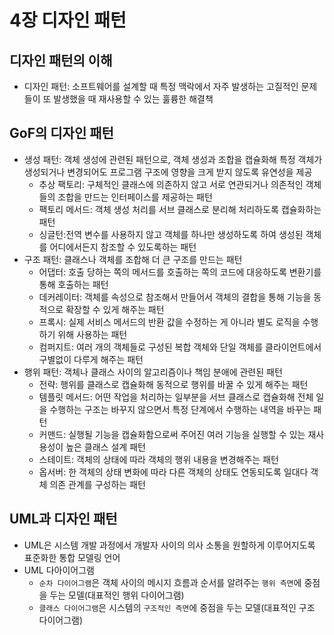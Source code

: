 # 4장 디자인 패턴

## 디자인 패턴의 이해
- 디자인 패턴: 소프트웨어를 설계할 때 특정 맥락에서 자주 발생하는 고질적인 문제들이 또 발생했을 때 재사용할 수 있는 훌륭한 해결책

## GoF의 디자인 패턴
- 생성 패턴: 객체 생성에 관련된 패턴으로, 객체 생성과 조합을 캡슐화해 특정 객체가 생성되거나 변경되어도 프로그램 구조에 영향을 크게 받지 않도록 유연성을 제공
  - 추상 팩토리: 구체적인 클래스에 의존하지 않고 서로 연관되거나 의존적인 객체들의 조합을 만드는 인터페이스를 제공하는 패턴
  - 팩토리 메서드: 객체 생성 처리를 서브 클래스로 분리해 처리하도록 캡슐화하는 패턴
  - 싱글턴:전역 변수를 사용하지 않고 객체를 하나만 생성하도록 하여 생성된 객체를 어디에서든지 참조할 수 있도록하는 패턴
- 구조 패턴: 클래스나 객체를 조합해 더 큰 구조를 만드는 패턴
  - 어댑터: 호출 당하는 쪽의 메서드를 호출하는 쪽의 코드에 대응하도록 변환기를 통해 호출하는 패턴 
  - 데커레이터: 객체를 속성으로 참조해서 만들어서 객체의 결합을 통해 기능을 동적으로 확장할 수 있게 해주는 패턴
  - 프록시: 실제 서비스 메서드의 반환 값을 수정하는 게 아니라 별도 로직을 수행하기 위해 사용하는 패턴
  - 컴퍼지트: 여러 개의 객체들로 구성된 복합 객체와 단일 객체를 클라이언트에서 구별없이 다루게 해주는 패턴
- 행위 패턴: 객체나 클래스 사이의 알고리즘이나 책임 분애에 관련된 패턴
  - 전략: 행위를 클래스로 캡슐화해 동적으로 행위를 바꿀 수 있게 해주는 패턴
  - 템플릿 메서드: 어떤 작업을 처리하는 일부분을 서브 클래스로 캡슐화해 전체 일을 수행하는 구조는 바꾸지 않으면서 특정 단계에서 수행하는 내역을 바꾸는 패턴
  - 커맨드: 실행될 기능을 캡슐화함으로써 주어진 여러 기능을 실행할 수 있는 재사용성이 높은 클래스 설계 패턴
  - 스테이트: 객체의 상태에 따라 객체의 행위 내용을 변경해주는 패턴
  - 옵서버: 한 객체의 상태 변화에 따라 다른 객체의 상태도 연동되도록 일대다 객체 의존 관계를 구성하는 패턴

## UML과 디자인 패턴
- UML은 시스템 개발 과정에서 개발자 사이의 의사 소통을 원할하게 이루어지도록 표준화한 통합 모델링 언어
- UML 다아이어그램
  - `순차 다이어그램`은 객체 사이의 메시지 흐름과 순서를 알려주는 `행위 측면`에 중점을 두는 모델(대표적인 행위 다이어그램)
  - `클래스 다이어그램`은 시스템의 `구조적인 측면`에 중점을 두는 모델(대표적인 구조 다이어그램)
